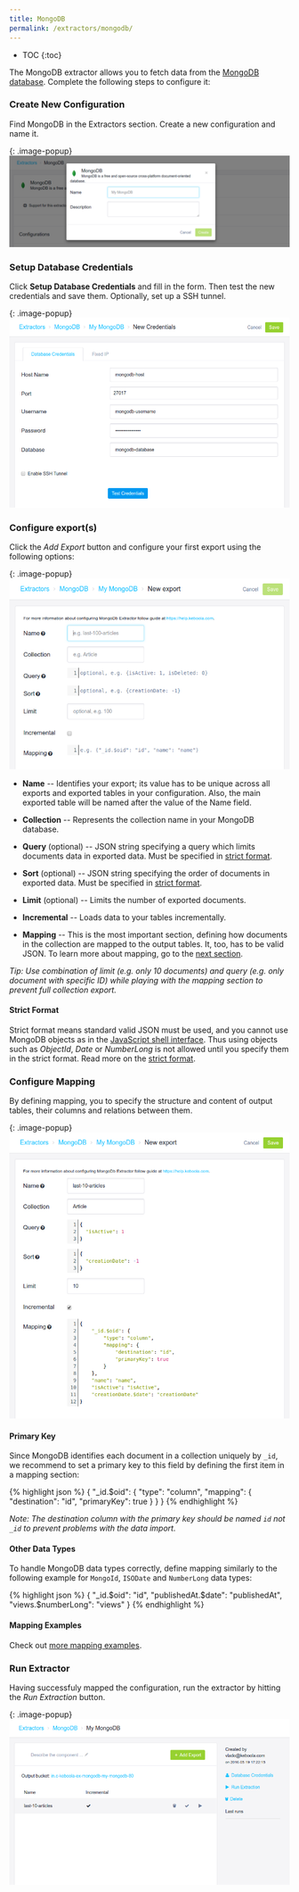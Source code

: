 ```yaml
---
title: MongoDB
permalink: /extractors/mongodb/
---
```


* TOC
{:toc}

The MongoDB extractor allows you to fetch data from the [MongoDB database](https://www.mongodb.com/).
Complete the following steps to configure it:

### Create New Configuration

Find MongoDB in the Extractors section. Create a new configuration and name it.

{: .image-popup}
![MongoDB add configuration](/extractors/mongodb/01-add-configuration.png)


### Setup Database Credentials

Click **Setup Database Credentials** and fill in the form. Then test the new credentials and save them.
Optionally, set up a SSH tunnel.

{: .image-popup}
![MongoDB new credentials](/extractors/mongodb/02-new-credentials.png)

### Configure export(s)

Click the *Add Export* button and configure your first export using the following options:

{: .image-popup}
![MongoDB new export](/extractors/mongodb/03-new-export.png)

- **Name** -- Identifies your export; its value has to be unique across all exports and exported tables in
your configuration. Also, the main exported table will be named after the value of the Name field.

- **Collection** -- Represents the collection name in your MongoDB database.

- **Query** (optional) -- JSON string specifying a query which limits documents data in exported data.
Must be specified in [strict format](#strict-format).

- **Sort** (optional) -- JSON string specifying the order of documents in exported data.
Must be specified in [strict format](#strict-format).

- **Limit** (optional) -- Limits the number of exported documents.

- **Incremental** -- Loads data to your tables incrementally.

- **Mapping** -- This is the most important section, defining how documents in the collection are mapped to the output tables.
It, too, has to be valid JSON. To learn more about mapping, go to the [next section](#configure-mapping).

*Tip: Use combination of limit (e.g. only 10 documents) and query (e.g. only document with specific ID)
while playing with the mapping section to prevent full collection export.*

#### Strict Format

Strict format means standard valid JSON must be used, and you cannot use MongoDB objects as in the
[JavaScript shell interface](https://docs.mongodb.com/v3.2/reference/program/mongo/#bin.mongo).
Thus using objects such as *ObjectId*, *Date* or *NumberLong* is not allowed until you specify them
in the strict format. Read more on the [strict format](https://docs.mongodb.com/v3.2/reference/mongodb-extended-json/).

### Configure Mapping

By defining mapping, you to specify the structure and content of output tables, their columns and relations between them.

{: .image-popup}
![MongoDB new export filled](/extractors/mongodb/04-new-export-filled.png)

#### Primary Key

Since MongoDB identifies each document in a collection uniquely by `_id`, we recommend to set
a primary key to this field by defining the first item in a mapping section:

{% highlight json %}
{
    "_id.$oid": {
        "type": "column",
        "mapping": {
            "destination": "id",
            "primaryKey": true
        }
    }
}
{% endhighlight %}

*Note: The destination column with the primary key should be named `id` not `_id` to prevent problems with
the data import.*


#### Other Data Types

To handle MongoDB data types correctly, define mapping similarly to the following example for
`MongoId`, `ISODate` and `NumberLong` data types:

{% highlight json %}
{
    "_id.$oid": "id",
    "publishedAt.$date": "publishedAt",
    "views.$numberLong": "views"
}
{% endhighlight %}

#### Mapping Examples

Check out [more mapping examples](/extractors/mongodb/mapping/).

### Run Extractor

Having successfuly mapped the configuration, run the extractor by hitting the *Run Extraction* button.

{: .image-popup}
![MongoDB new export](/extractors/mongodb/05-exports-index.png)


